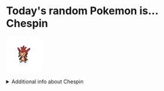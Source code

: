 # Today's random Pokemon is... Chespin

![Chespin shiny sprite](https://raw.githubusercontent.com/PokeAPI/sprites/master/sprites/pokemon/shiny/650.png)

<details>
<summary>Additional info about Chespin</summary>

| srpite type | image |
|------|------|
| back_default | ![Chespin back_default sprite](https://raw.githubusercontent.com/PokeAPI/sprites/master/sprites/pokemon/back/650.png) |
| back_shiny | ![Chespin back_shiny sprite](https://raw.githubusercontent.com/PokeAPI/sprites/master/sprites/pokemon/back/shiny/650.png) |
| front_default | ![Chespin front_default sprite](https://raw.githubusercontent.com/PokeAPI/sprites/master/sprites/pokemon/650.png) | </details>